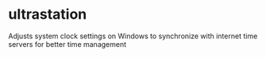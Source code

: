 # ultrastation
Adjusts system clock settings on Windows to synchronize with internet time servers for better time management
